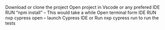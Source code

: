 Download or clone the project
Open project in Vscode or any prefered IDE
RUN “npm install” – This would take a while
Open terminal form IDE
RUN nxp cypress open – launch Cypress IDE
or
Run nxp cypress run to run the tests
